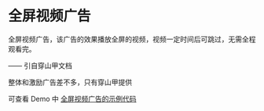 # 全屏视频广告

全屏视频广告，该广告的效果播放全屏的视频，视频一定时间后可跳过，无需全程观看完。

—— 引自穿山甲文档

整体和激励广告差不多，只有穿山甲提供

可查看 Demo 中 [全屏视频广告的示例代码](../demo/src/main/java/com/ifmvo/togetherad/demo/fullvideo/FullVideoActivity.kt)